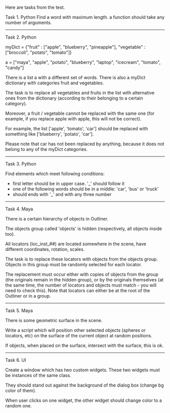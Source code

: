 Here are tasks from the test.


Task 1. Python
Find a word with maximum length. a function should take any number of arguments.

---

Task 2. Python

myDict = {"fruit" : ["apple", "blueberry", "pineapple"], "vegetable" : ["broccoli", "potato", "tomato"]}

a = ["maya", "apple", "potato", "blueberry", "laptop", "icecream", "tomato", "candy"]

There is a list a with a different set of words.
There is also a myDict dictionary with categories fruit and vegetables.

The task is to replace all vegetables and fruits in the list with alternative ones from the dictionary
(according to their belonging to a certain category).

Moreover, a fruit / vegetable cannot be replaced with the same one
(for example, if you replace apple with apple, this will not be correct).

For example, the list ['apple', 'tomato', 'car'] should be replaced with something like ['blueberry', 'potato', 'car'].

Please note that car has not been replaced by anything, because it does not belong to any of the myDict categories.

---

Task 3. Python

Find elements which meet following conditions:
- first letter should be in upper case. '_' should follow it
- one of the following words should be in a middle: 'car', 'bus' or 'truck'
- should ends with '_' and with any three number

---

Task 4. Maya

There is a certain hierarchy of objects in Outliner.

The objects group called 'objects' is hidden (respectively, all objects inside too).

All locators (loc_inst_##) are located somewhere in the scene, have different coordinates, rotation, scales.

The task is to replace these locators with objects from the objects group. Objects in this group must be
randomly selected for each locator.

The replacement must occur either with copies of objects from the group (the originals remain in the hidden group),
or by the originals themselves (at the same time, the number of locators and objects must match - you will need to check this).
Note that locators can either be at the root of the Outliner or in a group.

---

Task 5. Maya

There is some geometric surface in the scene.

Write a script which will position other selected objects (spheres or locators, etc)
on the surface of the current object at random positions.

If objects, when placed on the surface, intersect with the surface, this is ok.

---

Task 6. UI

Create a window which has two custom widgets.
These two widgets must be instances of the same class.

They should stand out against the background of the dialog box (change bg color of them).

When user clicks on one widget, the other widget should change color to a random one.
